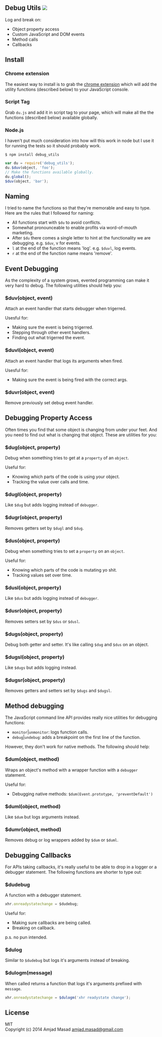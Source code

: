 Debug Utils ![](http://i.imgur.com/C4GDJ9O.png)
-----------

Log and break on:

* Object property access
* Custom JavaScript and DOM events
* Method calls
* Callbacks

## Install

### Chrome extension

The easiest way to install is to grab the [chrome extension](https://chrome.google.com/webstore/detail/djailkkojeahmihdpcelmmobkpepmkcl) which will add the
utility functions (described below) to your JavaScript console.

### Script Tag

Grab `du.js` and add it in script tag to your page, which will make all the
the functions (described below) available globally.

### Node.js

I haven't put much consideration into how will this work in node but I use it
for running the tests so it should probably work.

```
$ npm install debug_utils
```

```js
var du = require('debug_utils');
du.$duv(object, 'foo');
// Make the functions available globally.
du.global();
$duv(object, 'bar');
```

## Naming

I tried to name the functions so that they're memorable and easy to type. Here
are the rules that I followed for naming:

* All functions start with `$du` to avoid conflicts.
* Somewhat pronounceable to enable profits via word-of-mouth marketing.
* After `$du` there comes a single letter to hint at the functionality we are
debugging. e.g. `$duv`, v for events.
* `l` at the end of the function means 'log'. e.g. `$duvl`, log events.
* `r` at the end of the function name means 'remove'.


## Event Debugging

As the complexity of a system grows, evented programming can make it very hard
to debug. The following utilities should help you:

### $duv(object, event)

Attach an event handler that starts debugger when trigerred.

Usesful for:

* Making sure the event is being trigerred.
* Stepping through other event handlers.
* Finding out what trigerred the event.

### $duvl(object, event)

Attach an event handler that logs its arguments when fired.

Usesful for:

* Making sure the event is being fired with the correct args.

### $duvr(object, event)

Remove previously set debug event handler.

## Debugging Property Access

Often times you find that some object is changing from under your feet. And you
need to find out what is changing that object. These are utilities for you:

### $dug(object, property)

Debug when something tries to get at a `property` of an `object`.

Useful for:

* Knowing which parts of the code is using your object.
* Tracking the value over calls and time.

### $dugl(object, property)

Like `$dug` but adds logging instead of `debugger`.

### $dugr(object, property)

Removes getters set by `$dugl` and `$dug`.

### $dus(object, property)

Debug when something tries to set a `property` on an `object`.

Useful for:

* Knowing which parts of the code is mutating yo shit.
* Tracking values set over time.

### $dusl(object, property)

Like `$dus` but adds logging instead of `debugger`.

### $dusr(object, property)

Removes setters set by `$dus` or `$dusl`.

### $dugs(object, property)

Debug both getter and setter. It's like calling `$dug` and `$dus` on an object.

### $dugsl(object, property)

Like `$dugs` but adds logging instead.

### $dugsr(object, property)

Removes getters and setters set by `$dugs` and `$dugsl`.

## Method debugging

The JavaScript command line API provides really nice utilities for debugging
functions:

* `monitor`|`unmonitor`: logs function calls.
* `debug`|`undebug`: adds a breakpoint on the first line of the function.

However, they don't work for native methods. The following should help:

### $dum(object, method)

Wraps an object's method with a wrapper function with a `debugger` statement.

Useful for:

* Debugging native methods: `$dum(Event.prototype, 'preventDefault')`

### $duml(object, method)

Like `$dum` but logs arguments instead.

### $dumr(object, method)

Removes debug or log wrappers added by `$dum` or `$duml`.

## Debugging Callbacks

For APIs taking callbacks, it's really useful to be able to drop in a
logger or a debugger statement. The following functions are shorter to type out:

### $dudebug

A function with a debugger statement.

```js
xhr.onreadystatechange = $dudebug;
```

Useful for:

* Making sure callbacks are being called.
* Breaking on callback.

p.s. no pun intended.

### $dulog

Similar to `$dudebug` but logs it's arguments instead of breaking.

### $dulogm(message)

When called returns a function that logs it's arguments prefixed with `message`.

```js
xhr.onreadystatechange = $dulogm('xhr readystate change');
```

## License

MIT  
Copyright (c) 2014 Amjad Masad <amjad.masad@gmail.com>
